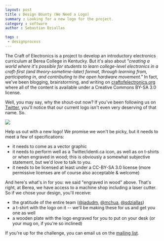 ```yaml
---
layout: post
title : Design Bounty (We Need a Logo)
summary : Looking for a new logo for the project.
category : software
author : Sebastian Dziallas

tags :
 - designprocess
---
```


The Craft of Electronics is a project to develop an introductory electronics curriculum at Berea College in Kentucky. But it's also about *"creating a world where it's possible for students to learn college-level electronics in a craft-first (and theory-sometime-later) format, through learning from, participating in, and contributing to the open hardware movement."* In fact, we've been blogging, brainstorming, and writing on [craftofelectronics.org][main] where all of the content is available under a Creative Commons BY-SA 3.0 license.

Well, you may say, why the shout-out now? If you've been following us on [Twitter][twitter], you'll notice that our current logo isn't even very deserving of that name. So.

<img src="http://getfile3.posterous.com/getfile/files.posterous.com/temp-2011-05-25/pqrhqxgjxDhrippktFwlDbuGjExAgdfleEiFGCkuBocuBueysBhGHGuHfybm/help-1.png.scaled500.png">

Help us out with a new logo! We promise we won't be picky, but it needs to meet a few of specifications:

* it needs to come as a vector graphic
* it needs to perform well as a Twitter/identi.ca icon, as well as on t-shirts or when engraved in wood; this is obviously a somewhat subjective statement, but we'd love to talk to you.
* it needs to be licensed at least under a CC-BY-SA 3.0 license (more permissive licenses are of course also acceptable & welcome)

And here's what's in for you: we said "engraved in wood" above. That's right, at Berea, we have access to a machine shop including a laser cutter. So if we chose your design, you'll receive:

* the gratitude of the entire team ([@jadudm](https://twitter.com/jadudm), [@mchua](https://twitter.com/mchua), [@sdziallas](https://twitter.com/sdziallas))
* a t-shirt with the logo on it -- we'll be making these for us and get you one as well
* a wooden plate with the logo engraved for you to put on your desk (or your mug on, if you're so inclined)

If you're up for the challenge, you can email us on the [mailing list][list].

[main]: http://www.craftofelectronics.org
[twitter]: https://twitter.com/craftoe
[list]: http://groups.google.com/group/craftofelectronics
